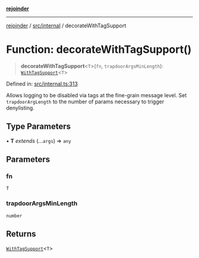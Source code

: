 [**rejoinder**](../../../README.md)

***

[rejoinder](../../../README.md) / [src/internal](../README.md) / decorateWithTagSupport

# Function: decorateWithTagSupport()

> **decorateWithTagSupport**\<`T`\>(`fn`, `trapdoorArgsMinLength`): [`WithTagSupport`](../type-aliases/WithTagSupport.md)\<`T`\>

Defined in: [src/internal.ts:313](https://github.com/Xunnamius/rejoinder/blob/8fff50d663840973b506f42d097ba932988f893a/src/internal.ts#L313)

Allows logging to be disabled via tags at the fine-grain message level. Set
`trapdoorArgLength` to the number of params necessary to trigger denylisting.

## Type Parameters

• **T** *extends* (...`args`) => `any`

## Parameters

### fn

`T`

### trapdoorArgsMinLength

`number`

## Returns

[`WithTagSupport`](../type-aliases/WithTagSupport.md)\<`T`\>

